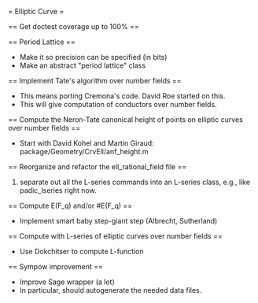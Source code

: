= Elliptic Curve =

== Get doctest coverage up to 100% ==

== Period Lattice ==
  * Make it so precision can be specified (in bits)
  * Make an abstract "period lattice" class

== Implement Tate's algorithm over number fields ==
  * This means porting Cremona's code.  David Roe started on this.
  * This will give computation of conductors over number fields.  

== Compute the Neron-Tate canonical height of points on elliptic curves over number fields ==
  * Start with David Kohel and Martin Giraud: package/Geometry/CrvEll/anf_height.m

== Reorganize and refactor the ell_rational_field file ==
  1. separate out all the L-series commands into an L-series class, e.g., like padic_lseries right now. 

== Compute E(F_q) and/or #E(F_q) ==
  * Implement smart baby step-giant step (Albrecht, Sutherland)

== Compute with L-series of elliptic curves over number fields ==
  * Use Dokchitser to compute L-function

== Sympow improvement ==
  * Improve Sage wrapper (a lot)
  * In particular, should autogenerate the needed data files. 

